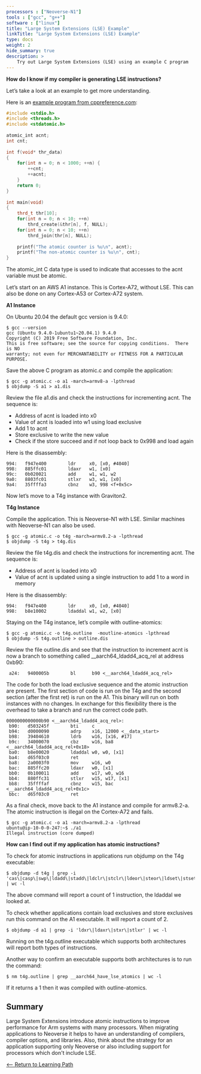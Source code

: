 ```yaml
---
processors : ["Neoverse-N1"]
tools : ["gcc", "g++"]
software : ["linux"]
title: "Large System Extensions (LSE) Example"
linkTitle: "Large System Extensions (LSE) Example"
type: docs
weight: 2
hide_summary: true
description: >
    Try out Large System Extensions (LSE) using an example C program
---
```


**How do I know if my compiler is generating LSE instructions?**

Let’s take a look at an example to get more understanding. 

Here is an [example program from cppreference.com](https://en.cppreference.com/w/c/language/atomic):

```cpp
#include <stdio.h>
#include <threads.h>
#include <stdatomic.h>
 
atomic_int acnt;
int cnt;
 
int f(void* thr_data)
{
    for(int n = 0; n < 1000; ++n) {
        ++cnt;
        ++acnt;
    }
    return 0;
}
 
int main(void)
{
    thrd_t thr[10];
    for(int n = 0; n < 10; ++n)
        thrd_create(&thr[n], f, NULL);
    for(int n = 0; n < 10; ++n)
        thrd_join(thr[n], NULL);
 
    printf("The atomic counter is %u\n", acnt);
    printf("The non-atomic counter is %u\n", cnt);
}
```
The atomic_int C data type is used to indicate that accesses to the acnt variable must be atomic.

Let’s start on an AWS A1 instance. This is Cortex-A72, without LSE. This can also be done on any Cortex-A53 or Cortex-A72 system. 

**A1 Instance**

On Ubuntu 20.04 the default gcc version is 9.4.0:

```console
$ gcc --version
gcc (Ubuntu 9.4.0-1ubuntu1~20.04.1) 9.4.0
Copyright (C) 2019 Free Software Foundation, Inc.
This is free software; see the source for copying conditions.  There is NO
warranty; not even for MERCHANTABILITY or FITNESS FOR A PARTICULAR PURPOSE.
```

Save the above C program as atomic.c and compile the application:

```console
$ gcc -g atomic.c -o a1 -march=armv8-a -lpthread
$ objdump -S a1 > a1.dis
```

Review the file a1.dis and check the instructions for incrementing acnt. The sequence is:

- Address of acnt is loaded into x0
- Value of acnt is loaded into w1 using load exclusive
- Add 1 to acnt
- Store exclusive to write the new value
- Check if the store succeed and if not loop back to 0x998 and load again

Here is the disassembly:
```console
994:   f947e400        ldr     x0, [x0, #4040]
998:   885ffc01        ldaxr   w1, [x0]
99c:   0b020021        add     w1, w1, w2
9a0:   8803fc01        stlxr   w3, w1, [x0]
9a4:   35ffffa3        cbnz    w3, 998 <f+0x5c>
```

Now let’s move to a T4g instance with Graviton2.

**T4g Instance**

Compile the application. This is Neoverse-N1 with LSE. Similar machines with Neoverse-N1 can also be used.
 
```console
$ gcc -g atomic.c -o t4g -march=armv8.2-a -lpthread
$ objdump -S t4g > t4g.dis
```

Review the file t4g.dis and check the instructions for incrementing acnt. The sequence is:

- Address of acnt is loaded into x0
- Value of acnt is updated using a single instruction to add 1 to a word in memory

Here is the disassembly:
```console
994:   f947e400        ldr     x0, [x0, #4040]
998:   b8e10002        ldaddal w1, w2, [x0]
```

Staying on the T4g instance, let’s compile with outline-atomics:

```console
$ gcc -g atomic.c -o t4g.outline  -moutline-atomics -lpthread
$ objdump -S t4g.outline > outline.dis
```

Review the file outline.dis and see that the instruction to increment acnt is now a branch to something called __aarch64_ldadd4_acq_rel at address 0xb90:

```console
 a24:   9400005b        bl      b90 <__aarch64_ldadd4_acq_rel>
```

The code for both the load exclusive sequence and the atomic instruction are present. The first section of code is run on the T4g and the second section (after the first ret) is run on the A1. This binary will run on both instances with no changes. In exchange for this flexibility there is the overhead to take a branch and run the correct code path.

```console
0000000000000b90 <__aarch64_ldadd4_acq_rel>:
 b90:   d503245f        bti     c
 b94:   d0000090        adrp    x16, 12000 <__data_start>
 b98:   39404610        ldrb    w16, [x16, #17]
 b9c:   34000070        cbz     w16, ba8 <__aarch64_ldadd4_acq_rel+0x18>
 ba0:   b8e00020        ldaddal w0, w0, [x1]
 ba4:   d65f03c0        ret
 ba8:   2a0003f0        mov     w16, w0
 bac:   885ffc20        ldaxr   w0, [x1]
 bb0:   0b100011        add     w17, w0, w16
 bb4:   880ffc31        stlxr   w15, w17, [x1]
 bb8:   35ffffaf        cbnz    w15, bac <__aarch64_ldadd4_acq_rel+0x1c>
 bbc:   d65f03c0        ret
```

As a final check, move back to the A1 instance and compile for armv8.2-a. The atomic instruction is illegal on the Cortex-A72 and fails.

```console
$ gcc -g atomic.c -o a1 -march=armv8.2-a -lpthread
ubuntu@ip-10-0-0-247:~$ ./a1
Illegal instruction (core dumped)
```

**How can I find out if my application has atomic instructions?**

To check for atomic instructions in applications run objdump on the T4g executable:

```console
$ objdump -d t4g | grep -i 'cas\|casp\|swp\|ldadd\|stadd\|ldclr\|stclr\|ldeor\|steor\|ldset\|stset\|ldsmax\|stsmax\|ldsmin\|stsmin\|ldumax\|stumax\|ldumin\|stumin' | wc -l
```

The above command will report a count of 1 instruction, the ldaddal we looked at. 

To check whether applications contain load exclusives and store exclusives run this command on the A1 executable. It will report a count of 2.

```console
$ objdump -d a1 | grep -i 'ldxr\|ldaxr\|stxr\|stlxr' | wc -l
```

Running on the t4g.outline executable which supports both architectures will report both types of instructions. 

Another way to confirm an executable supports both architectures is to run the command:
```console
$ nm t4g.outline | grep __aarch64_have_lse_atomics | wc -l
```

If it returns a 1 then it was compiled with outline-atomics.

## Summary

Large System Extensions introduce atomic instructions to improve performance for Arm systems with many processors. When migrating applications to Neoverse it helps to have an understanding of compilers, compiler options, and libraries. Also, think about the strategy for an application supporting only Neoverse or also including support for processors which don't include LSE.

[<-- Return to Learning Path](/cloud/lse/#sections)

